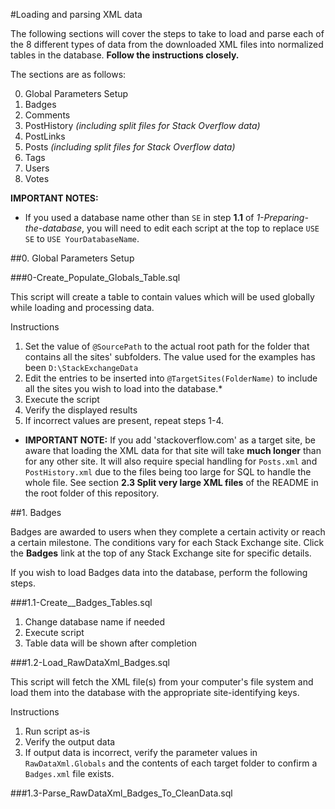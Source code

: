 #Loading and parsing XML data

The following sections will cover the steps to take to load and parse each of the 8 different types of data from the downloaded XML files into normalized tables in the database. __Follow the instructions closely.__ 

The sections are as follows:

0. Global Parameters Setup
1. Badges
2. Comments
3. PostHistory _(including split files for Stack Overflow data)_
4. PostLinks
5. Posts _(including split files for Stack Overflow data)_
6. Tags
7. Users
8. Votes

__IMPORTANT NOTES:__ 

- If you used a database name other than `SE` in step __1.1__ of _1-Preparing-the-database_, you will need to edit each script at the top to replace `USE SE` to `USE YourDatabaseName`.

##0. Global Parameters Setup

###0-Create_Populate_Globals_Table.sql

This script will create a table to contain values which will be used globally while loading and processing data. 

Instructions

1. Set the value of `@SourcePath` to the actual root path for the folder that contains all the sites' subfolders. The value used for the examples has been `D:\StackExchangeData`
2. Edit the entries to be inserted into `@TargetSites(FolderName)` to include all the sites you wish to load into the database.*
3. Execute the script
4. Verify the displayed results
5. If incorrect values are present, repeat steps 1-4.

* __IMPORTANT NOTE:__ If you add 'stackoverflow.com' as a target site, be aware that loading the XML data for that site will take __much longer__ than for any other site. It will also require special handling for `Posts.xml` and `PostHistory.xml` due to the files being too large for SQL to handle the whole file. See section __2.3 Split very large XML files__ of the README in the root folder of this repository.

##1. Badges

Badges are awarded to users when they complete a certain activity or reach a certain milestone. The conditions vary for each Stack Exchange site. Click the __Badges__ link at the top of any Stack Exchange site for specific details.

If you wish to load Badges data into the database, perform the following steps.

###1.1-Create__Badges_Tables.sql

1. Change database name if needed
2. Execute script
3. Table data will be shown after completion

###1.2-Load_RawDataXml_Badges.sql

This script will fetch the XML file(s) from your computer's file system and load them into the database with the appropriate site-identifying keys.

Instructions

1. Run script as-is
2. Verify the output data
3. If output data is incorrect, verify the parameter values in `RawDataXml.Globals` and the contents of each target folder to confirm a `Badges.xml` file exists.

###1.3-Parse_RawDataXml_Badges_To_CleanData.sql
